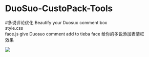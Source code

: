 # DuoSuo-CustoPack-Tools
#多说评论优化
Beautify your Duosuo comment box </br>
style.css  </br>
face.js    give Duosuo comment add to tieba face  给你的多说添加表情框 </br>
效果

<img src="https://www.haotown.cn/usr/uploads/2016/07/07/1467892164117012.png">

